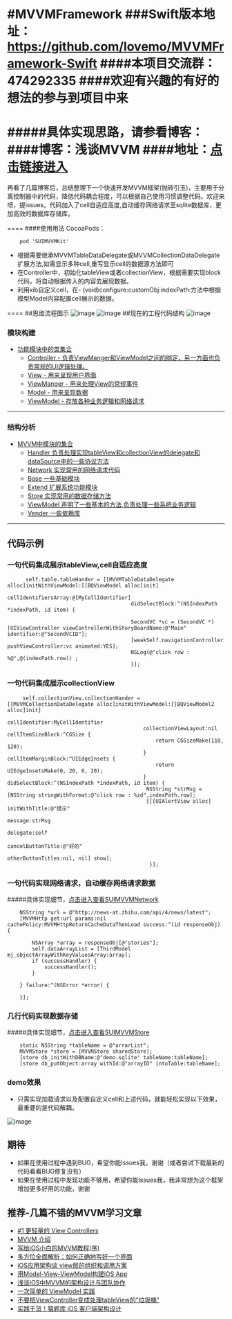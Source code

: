 #MVVMFramework
###Swift版本地址：https://github.com/lovemo/MVVMFramework-Swift
####本项目交流群：474292335
####欢迎有兴趣的有好的想法的参与到项目中来
====
#####具体实现思路，请参看博客：
####博客：浅谈MVVM 
####地址：[点击链接进入](https://github.com/lovemo/MVVMFramework/tree/master/source)
====

再看了几篇博客后，总结整理下一个快速开发MVVM框架(抛砖引玉)，主要用于分离控制器中的代码，降低代码耦合程度，可以根据自己使用习惯调整代码。欢迎来喷，提issues。代码加入了cell自适应高度,自动缓存网络请求至sqlite数据库，更加高效的数据库存储库。

====
####使用用法
CocoaPods：
```
	pod 'SUIMVVMKit'
```

- 根据需要继承MVVMTableDataDelegate或MVVMCollectionDataDelegate扩展方法,如需显示多种cell,重写显示cell的数据源方法即可
- 在Controller中，初始化tableView或者collectionView，根据需要实现block代码，将自动根据传入的内容去展现数据。
- 利用xib自定义cell，在- (void)configure:customObj:indexPath:方法中根据模型Model内容配置cell展示的数据。


====
##思维流程图示
![image](https://github.com/lovemo/MVVMFramework/raw/master/resources/MVVMFrameWork-Thinking.png)
![image](https://github.com/lovemo/MVVMFramework/raw/master/resources/MVVMFrameWork-Thinking2.jpeg)
##现在的工程代码结构
![image](https://github.com/lovemo/MVVMFramework/raw/master/resources/directory_tree.png)

### <a id="模块构建"></a> 模块构建
  
* [功能模块中的类集合](#Examples)
	* [Controller - 负责ViewManger和ViewModel之间的绑定，另一方面也负责常规的UI逻辑处理。](#JSON_Model)
	* [View - 用来呈现用户界面](#JSONString_Model)
	* [ViewManger - 用来处理View的常规事件](#Model_contains_model_array)
	* [Model - 用来呈现数据](#Model_contains_model)
	* [ViewModel - 存放各种业务逻辑和网络请求](#Model_contains_model_array)


---

### <a id="结构分析"></a> 结构分析
* [MVVM中模块的集合](#MVVM)
	* [Handler 负责处理实现tableView和collectionView的delegate和dataSource中的一些协议方法](#Handler)
	* [Network 实现常用的网络请求代码](#Network)
	* [Base 一些基础模块](#Base)
	* [Extend 扩展系统功能模块](#Extend)
	* [Store 实现常用的数据存储方法](#Store)
	* [ViewModel 声明了一些基本的方法,负责处理一些系统业务逻辑](#ViewModel)
	* [Vender 一些依赖库](#Vender)

---

## <a id="代码示例"></a> 代码示例
### <a id="一句代码集成展示tableView,cell自适应高度"></a> 一句代码集成展示tableView,cell自适应高度

```objc
      self.table.tableHander = [[MVVMTableDataDelegate alloc]initWithViewModel:[[BQViewModel alloc]init]
                                        cellIdentifiersArray:@[MyCellIdentifier]
                                        didSelectBlock:^(NSIndexPath *indexPath, id item) {
                                                               
                                        SecondVC *vc = (SecondVC *)[UIViewController viewControllerWithStoryBoardName:@"Main" identifier:@"SecondVCID"];
                                        [weakSelf.navigationController pushViewController:vc animated:YES];
                                        NSLog(@"click row : %@",@(indexPath.row)) ;
                                        }];

```
       
### <a id="一句代码集成展示collectionView"></a> 一句代码集成展示collectionView
         
```objc
     self.collectionView.collectionHander = [[MVVMCollectionDataDelegate alloc]initWithViewModel:[[BQViewModel2 alloc]init]
                                            cellIdentifier:MyCellIdentifier
                                            collectionViewLayout:nil cellItemSizeBlock:^CGSize {
                                                return CGSizeMake(110, 120);
                                            } cellItemMarginBlock:^UIEdgeInsets {
                                                return UIEdgeInsetsMake(0, 20, 0, 20);
                                            } didSelectBlock:^(NSIndexPath *indexPath, id item) {
                                             NSString *strMsg = [NSString stringWithFormat:@"click row : %zd",indexPath.row];
                                             [[[UIAlertView alloc] initWithTitle:@"提示"
                                                                   message:strMsg
                                                                   delegate:self
                                                                   cancelButtonTitle:@"好的"
                                                                   otherButtonTitles:nil, nil] show];
                                              }];
```

### <a id="一句代码实现网络请求，自动缓存网络请求数据"></a> 一句代码实现网络请求，自动缓存网络请求数据
#####具体实现细节，[点击进入查看SUIMVVMNetwork](https://github.com/lovemo/SUIMVVMNetwork)

```objc
    NSString *url = @"http://news-at.zhihu.com/api/4/news/latest";
    [MVVMHttp get:url params:nil cachePolicy:MVVMHttpReturnCacheDataThenLoad success:^(id responseObj) {
        
        NSArray *array = responseObj[@"stories"];
        self.dataArrayList = [ThirdModel mj_objectArrayWithKeyValuesArray:array];
        if (successHandler) {
            successHandler();
        }
        
    } failure:^(NSError *error) {
        
    }];
```

### <a id="几行代码实现数据存储"></a>几行代码实现数据存储
#####具体实现细节，[点击进入查看SUIMVVMStore](https://github.com/lovemo/SUIMVVMStore)
```objc
    static NSString *tableName = @"arrarList";
    MVVMStore *store = [MVVMStore sharedStore];
    [store db_initWithDBName:@"demo.sqlite" tableName:tableName];
    [store db_putObject:array withId:@"arrayID" intoTable:tableName];
```

### <a id="demo效果"></a> demo效果
- 只需实现加载请求以及配置自定义cell和上述代码，就能轻松实现以下效果，最重要的是代码解耦。

![image](https://github.com/lovemo/MVVMFramework/raw/master/resources/demo.gif)

## 期待
* 如果在使用过程中遇到BUG，希望你能Issues我，谢谢（或者尝试下载最新的代码看看BUG修复没有）
* 如果在使用过程中发现功能不够用，希望你能Issues我，我非常想为这个框架增加更多好用的功能，谢谢

## 推荐-几篇不错的MVVM学习文章
* [#1 更轻量的 View Controllers](http://objccn.io/issue-1/)
* [MVVM 介绍](http://objccn.io/issue-13-1/)
* [写给iOS小白的MVVM教程(序)](http://www.ios122.com/2015/10/mvvm_start/)
* [多方位全面解析：如何正确地写好一个界面](http://ios.jobbole.com/83657/)
* [iOS应用架构谈 view层的组织和调用方案](http://www.cocoachina.com/ios/20150525/11919.html)
* [用Model-View-ViewModel构建iOS App](http://www.cocoachina.com/ios/20140716/9152.html)
* [浅谈iOS中MVVM的架构设计与团队协作](http://www.cocoachina.com/ios/20150122/10987.html)
* [一次简单的 ViewModel 实践](http://bifidy.net/index.php/407)
* [不要把ViewController变成处理tableView的"垃圾桶"](http://www.cocoachina.com/ios/20151218/14743.html)
* [实践干货！猿题库 iOS 客户端架构设计](http://www.cocoachina.com/ios/20160108/14911.html)
